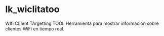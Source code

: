 # lk_wiclitatoo
WIfi CLIent TArgetting TOOl. Herramienta para mostrar información sobre clientes WiFi en tiempo real.
